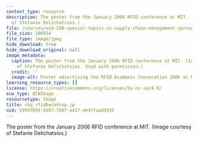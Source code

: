 ```yaml
---
content_type: resource
description: The poster from the January 2006 RFID conference at MIT. (Image courtesy
  of Stefanie Delichatsios.)
file: /courses/esd-290-special-topics-in-supply-chain-management-spring-2005/5995f6955d977807a417de47faad9335_esd-290s05.jpg
file_size: 106914
file_type: image/jpeg
hide_download: true
hide_download_original: null
image_metadata:
  caption: The poster from the January 2006 RFID conference at MIT. (Image courtesy
    of Stefanie Delichatsios. Used with permission.)
  credit: ''
  image-alt: Poster advertising the RFID Academic Convocation 2006 at MIT.
learning_resource_types: []
license: https://creativecommons.org/licenses/by-nc-sa/4.0/
ocw_type: OCWImage
resourcetype: Image
title: chp_rfidbackdrop.jp
uid: 5995f695-5d97-7807-a417-de47faad9335
---
```

The poster from the January 2006 RFID conference at MIT. (Image courtesy of Stefanie Delichatsios.)
